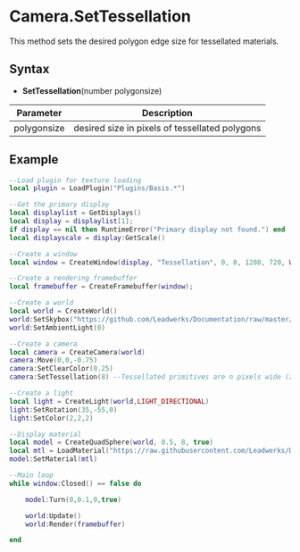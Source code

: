# Camera.SetTessellation

This method sets the desired polygon edge size for tessellated materials.

## Syntax

- **SetTessellation**(number polygonsize)

| Parameter | Description |
| --- | --- |
| polygonsize | desired size in pixels of tessellated polygons |

## Example

```lua
--Load plugin for texture loading
local plugin = LoadPlugin("Plugins/Basis.*")

--Get the primary display
local displaylist = GetDisplays()
local display = displaylist[1];
if display == nil then RuntimeError("Primary display not found.") end
local displayscale = display:GetScale()

--Create a window
local window = CreateWindow(display, "Tessellation", 0, 0, 1280, 720, WINDOW_CENTER + WINDOW_TITLEBAR)

--Create a rendering framebuffer
local framebuffer = CreateFramebuffer(window);

--Create a world
local world = CreateWorld()
world:SetSkybox("https://github.com/Leadwerks/Documentation/raw/master/Assets/Materials/Sky/sunset.basis")
world:SetAmbientLight(0)

--Create a camera
local camera = CreateCamera(world)
camera:Move(0,0,-0.75)
camera:SetClearColor(0.25)
camera:SetTessellation(8) --Tessellated primitives are n pixels wide (zero or less disables tessellation)

--Create a light
local light = CreateLight(world,LIGHT_DIRECTIONAL)
light:SetRotation(35,-55,0)
light:SetColor(2,2,2)

--Display material
local model = CreateQuadSphere(world, 0.5, 8, true)
local mtl = LoadMaterial("https://raw.githubusercontent.com/Leadwerks/Documentation/master/Assets/Materials/Ground/rocky_soil.mtl")
model:SetMaterial(mtl)

--Main loop
while window:Closed() == false do

    model:Turn(0,0.1,0,true)

    world:Update()
    world:Render(framebuffer)

end
```
